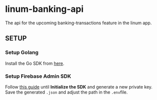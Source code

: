 # linum-banking-api
The api for the upcoming banking-transactions feature in the linum app.

## SETUP
### Setup Golang
Install the Go SDK from [here](https://go.dev/doc/install).

### Setup Firebase Admin SDK
Follow [this guide](https://firebase.google.com/docs/admin/setup/#windows)
until __Initialize the SDK__ and generate a new private key.
<br>
Save the generated <code>.json</code> and adjust 
the path in the <code>.env</code>file.
